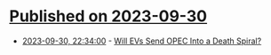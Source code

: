 # [Published on 2023-09-30](index.md)

* [2023-09-30, 22:34:00](https://news.slashdot.org/story/23/09/30/039228/will-evs-send-opec-into-a-death-spiral?utm_source=rss1.0mainlinkanon&utm_medium=feed) - [Will EVs Send OPEC Into a Death Spiral?](https://news.slashdot.org/story/23/09/30/039228/will-evs-send-opec-into-a-death-spiral?utm_source=rss1.0mainlinkanon&utm_medium=feed)

